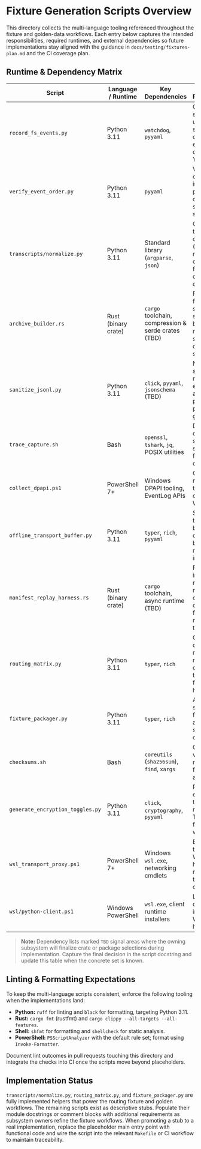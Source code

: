 # Fixture Generation Scripts Overview

This directory collects the multi-language tooling referenced throughout the fixture
and golden-data workflows. Each entry below captures the intended responsibilities,
required runtimes, and external dependencies so future implementations stay aligned
with the guidance in `docs/testing/fixtures-plan.md` and the CI coverage plan.

## Runtime & Dependency Matrix

| Script | Language / Runtime | Key Dependencies | Planned Responsibilities |
| --- | --- | --- | --- |
| `record_fs_events.py` | Python 3.11 | `watchdog`, `pyyaml` | Capture file system events using per-scenario configs and emit deterministic YAML traces. |
| `verify_event_order.py` | Python 3.11 | `pyyaml` | Validate ordering and integrity of previously captured file system event sequences. |
| `transcripts/normalize.py` | Python 3.11 | Standard library (`argparse`, `json`) | Canonicalize transcript captures (timestamp rounding, key ordering, formatting) for deterministic diffs. |
| `archive_builder.rs` | Rust (binary crate) | `cargo` toolchain, compression & serde crates (TBD) | Produce archive fixtures, scenario-specific bundles, and manifest streams for downstream sanitizers. |
| `sanitize_jsonl.py` | Python 3.11 | `click`, `pyyaml`, `jsonschema` (TBD) | Normalize and scrub JSONL manifests emitted by the archive builder prior to promotion to goldens. |
| `trace_capture.sh` | Bash | `openssl`, `tshark`, `jq`, POSIX utilities | Drive TLS/Noise capture sessions and stream traces to fixture directories. |
| `collect_dpapi.ps1` | PowerShell 7+ | Windows DPAPI tooling, EventLog APIs | Collect DPAPI recovery telemetry on domain-joined Windows hosts. |
| `offline_transport_buffer.py` | Python 3.11 | `typer`, `rich`, `pyyaml` | Simulate offline transport buffers, verify queue boundaries, and replay sessions into transcripts. |
| `manifest_replay_harness.rs` | Rust (binary crate) | `cargo` toolchain, async runtime (TBD) | Reproduce ingestion manifest replays with configurable delay profiles for deterministic regression testing. |
| `routing_matrix.py` | Python 3.11 | `typer`, `rich` | Generate deterministic routing matrices, fan-out corpora, transcripts, and fuzz-affinity hints. |
| `fixture_packager.py` | Python 3.11 | `typer`, `rich` | Assemble shared routing fixture bundles and validate schema/version compatibility. |
| `checksums.sh` | Bash | `coreutils` (`sha256sum`), `find`, `xargs` | Generate and verify SHA-256 manifest files for large artifacts. |
| `generate_encryption_toggles.py` | Python 3.11 | `click`, `cryptography`, `pyyaml` | Produce encryption toggle datasets referenced by TLS and DPAPI fixture workflows. |
| `wsl_transport_proxy.ps1` | PowerShell 7+ | Windows `wsl.exe`, networking cmdlets | Bridge Windows transports into WSL for handshake replay and transcript capture. |
| `wsl/python-client.ps1` | Windows PowerShell | `wsl.exe`, client runtime installers | Launch Python client workflows inside WSL from Windows-hosted CI jobs. |

> **Note:** Dependency lists marked `TBD` signal areas where the owning subsystem will
> finalize crate or package selections during implementation. Capture the final decision
> in the script docstring and update this table when the concrete set is known.

## Linting & Formatting Expectations

To keep the multi-language scripts consistent, enforce the following tooling when the
implementations land:

- **Python:** `ruff` for linting and `black` for formatting, targeting Python 3.11.
- **Rust:** `cargo fmt` (rustfmt) and `cargo clippy --all-targets --all-features`.
- **Shell:** `shfmt` for formatting and `shellcheck` for static analysis.
- **PowerShell:** `PSScriptAnalyzer` with the default rule set; format using `Invoke-Formatter`.

Document lint outcomes in pull requests touching this directory and integrate the
checks into CI once the scripts move beyond placeholders.

## Implementation Status

`transcripts/normalize.py`, `routing_matrix.py`, and `fixture_packager.py` are
fully implemented helpers that power the routing fixture and golden workflows.
The remaining scripts exist as descriptive stubs. Populate their module
docstrings or comment blocks with additional requirements as subsystem owners
refine the fixture workflows. When promoting a stub to a real implementation,
replace the placeholder main entry point with functional code and wire the
script into the relevant `Makefile` or CI workflow to maintain traceability.
